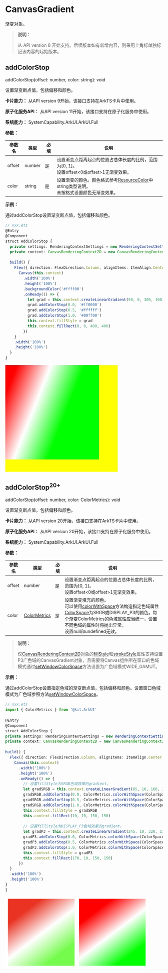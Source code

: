 # CanvasGradient

渐变对象。

>  **说明：**
>
>  从 API version 8 开始支持。后续版本如有新增内容，则采用上角标单独标记该内容的起始版本。



## addColorStop

addColorStop(offset: number, color: string): void

设置渐变断点值，包括偏移和颜色。

**卡片能力：** 从API version 9开始，该接口支持在ArkTS卡片中使用。

**原子化服务API：** 从API version 11开始，该接口支持在原子化服务中使用。

**系统能力：** SystemCapability.ArkUI.ArkUI.Full

**参数：**

| 参数名 | 类型 | 必填 | 说明 |
| ------ | ------ | ---- | ---------------------------------------- |
| offset | number | 是  | 设置渐变点距离起点的位置占总体长度的比例，范围为[0, 1]。</br>设置offset<0或offset>1无渐变效果。             |
| color  | string | 是  | 设置渐变的颜色。颜色格式参考[ResourceColor](ts-types.md#resourcecolor)中string类型说明。</br>未按格式设置颜色无渐变效果。 |


**示例：**

通过addColorStop设置渐变断点值，包括偏移和颜色。

  ```ts
  // xxx.ets
  @Entry
  @Component
  struct AddColorStop {
    private settings: RenderingContextSettings = new RenderingContextSettings(true);
    private context: CanvasRenderingContext2D = new CanvasRenderingContext2D(this.settings);

    build() {
      Flex({ direction: FlexDirection.Column, alignItems: ItemAlign.Center, justifyContent: FlexAlign.Center }) {
        Canvas(this.context)
          .width('100%')
          .height('100%')
          .backgroundColor('#ffff00')
          .onReady(() => {
            let grad = this.context.createLinearGradient(50, 0, 300, 100)
            grad.addColorStop(0.0, '#ff0000')
            grad.addColorStop(0.5, '#ffffff')
            grad.addColorStop(1.0, '#00ff00')
            this.context.fillStyle = grad
            this.context.fillRect(0, 0, 400, 400)
          })
      }
      .width('100%')
      .height('100%')
    }
  }
  ```
  ![zh-cn_image_0000001194032516](figures/zh-cn_image_0000001194032516.jpeg)

 
 ## addColorStop<sup>20+</sup>

addColorStop(offset: number, color: ColorMetrics): void

设置渐变断点值，包括偏移和颜色。

**卡片能力：** 从API version 20开始，该接口支持在ArkTS卡片中使用。

**原子化服务API：** 从API version 20开始，该接口支持在原子化服务中使用。

**系统能力：** SystemCapability.ArkUI.ArkUI.Full

**参数：**

| 参数名 | 类型 | 必填 | 说明 |
| ------ | ------ | ---- | ---------------------------------------- |
| offset | number | 是  | 设置渐变点距离起点的位置占总体长度的比例，范围为[0, 1]。</br>设置offset<0或offset>1无渐变效果。             |
| color  | [ColorMetrics](../js-apis-arkui-graphics.md#colormetrics12) | 是  | 设置渐变填充的颜色。</br>可以使用[colorWithSpace](../js-apis-arkui-graphics.md#colorwithspace20)方法构造指定色域属性[ColorSpace](ts-appendix-enums.md#colorspace20)为SRGB或DISPLAY_P3的颜色。每个渐变ColorMetrics的色域属性应当统一，设置不同色域的属性时将抛出异常。</br>设置null和undefined无效。   |

> **说明：**
>
> 仅[CanvasRenderingContext2D](ts-canvasrenderingcontext2d.md)对象的[fillStyle](ts-canvasrenderingcontext2d.md#fillstyle)和[strokeStyle](ts-canvasrenderingcontext2d.md#strokestyle)属性支持设置P3广色域的CanvasGradient对象，且需要将Canvas组件所在窗口的色域模式通过[setWindowColorSpace](../arkts-apis-window-Window.md#setwindowcolorspace9)方法设置为广色域模式WIDE_GAMUT。</br>


**示例：**

通过addColorStop设置指定色域的渐变断点值，包括偏移和颜色。设置窗口色域模式为广色域参照方法[setWindowColorSpace](../arkts-apis-window-Window.md#setwindowcolorspace9)。
  ```ts
// xxx.ets
import { ColorMetrics } from '@kit.ArkUI'

@Entry
@Component
struct AddColorStop {
  private settings: RenderingContextSettings = new RenderingContextSettings(true);
  private context: CanvasRenderingContext2D = new CanvasRenderingContext2D(this.settings);

  build() {
    Flex({ direction: FlexDirection.Column, alignItems: ItemAlign.Center, justifyContent: FlexAlign.Center }) {
      Canvas(this.context)
        .width('100%')
        .height('100%')
        .onReady(() => {
          // 设置fillStyle为SRGB色域效果的gradient。
          let gradSRGB = this.context.createLinearGradient(85, 10, 160, 110)
          gradSRGB.addColorStop(0.0, ColorMetrics.colorWithSpace(ColorSpace.SRGB, 1.0, 0.0, 0.0, 1.0))
          gradSRGB.addColorStop(0.5, ColorMetrics.colorWithSpace(ColorSpace.SRGB, 1.0, 1.0, 1.0, 1.0))
          gradSRGB.addColorStop(1.0, ColorMetrics.colorWithSpace(ColorSpace.SRGB, 0.0, 1.0, 0.0, 1.0))
          this.context.fillStyle = gradSRGB
          this.context.fillRect(10, 10, 150, 150)

          // 设置fillStyle为DISPLAY_P3色域效果的gradient。
          let gradP3 = this.context.createLinearGradient(245, 10, 320, 110)
          gradP3.addColorStop(0.0, ColorMetrics.colorWithSpace(ColorSpace.DISPLAY_P3, 1.0, 0.0, 0.0, 1.0))
          gradP3.addColorStop(0.5, ColorMetrics.colorWithSpace(ColorSpace.DISPLAY_P3, 1.0, 1.0, 1.0, 1.0))
          gradP3.addColorStop(1.0, ColorMetrics.colorWithSpace(ColorSpace.DISPLAY_P3, 0.0, 1.0, 0.0, 1.0))
          this.context.fillStyle = gradP3
          this.context.fillRect(170, 10, 150, 150)
        })
    }
    .width('100%')
    .height('100%')
  }
}
  ```
  ![zh-cn_image_0000001194032516](figures/zh-cn_image_0000001194032517.png)

